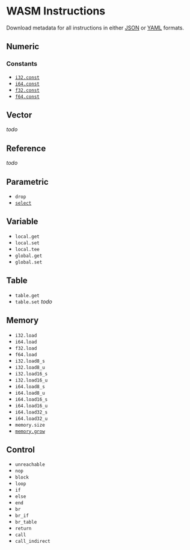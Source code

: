 
# WASM Instructions

Download metadata for all instructions in either [JSON](./instructions?format=json) or [YAML](./instructions?format=yaml) formats.

## Numeric

### Constants

- [`i32.const`](./numeric/i32.const)
- [`i64.const`](./numeric/i64.const)
- [`f32.const`](./numeric/f32.const)
- [`f64.const`](./numeric/f64.const)

## Vector

_todo_

## Reference

_todo_

## Parametric

- `drop`
- [`select`](./parametric/select)

## Variable

- `local.get`
- `local.set`
- `local.tee`
- `global.get`
- `global.set`

## Table

- `table.get`
- `table.set`
_todo_

## Memory

- `i32.load`
- `i64.load`
- `f32.load`
- `f64.load`
- `i32.load8_s`
- `i32.load8_u`
- `i32.load16_s`
- `i32.load16_u`
- `i64.load8_s`
- `i64.load8_u`
- `i64.load16_s`
- `i64.load16_u`
- `i64.load32_s`
- `i64.load32_u`
- `memory.size`
- [`memory.grow`](./memory/memory.grow)

## Control

- `unreachable`
- `nop`
- `block`
- `loop`
- `if`
- `else`
- `end`
- `br`
- `br_if`
- `br_table`
- `return`
- `call`
- `call_indirect`
